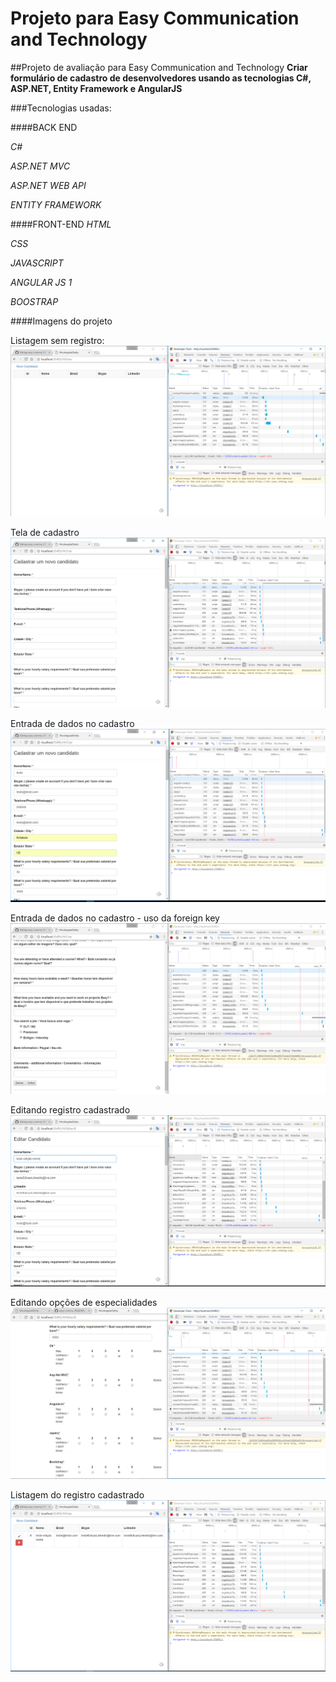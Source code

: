 # Projeto para Easy Communication and Technology

##Projeto de avaliação para Easy Communication and Technology
**Criar formulário de cadastro de desenvolvedores usando as tecnologias C#, ASP.NET, Entity Framework e AngularJS**

###Tecnologias usadas: 

####BACK END 

*C#*

*ASP.NET MVC*

*ASP.NET WEB API*

*ENTITY FRAMEWORK*

####FRONT-END
*HTML*

*CSS*

*JAVASCRIPT*

*ANGULAR JS 1*

*BOOSTRAP*




####Imagens do projeto

Listagem sem registro:
![Alt text](/Prints/1.PNG "Listagem sem registro")

Tela de cadastro
![Alt text](/Prints/2.PNG "Tela de cadastro")

Entrada de dados no cadastro
![Alt text](/Prints/3.PNG "Entrada de dados no cadastro")

Entrada de dados no cadastro - uso da foreign key
![Alt text](/Prints/8.PNG "Entrada de dados no cadastro - uso da foreign key")


Editando registro cadastrado
![Alt text](/Prints/6.PNG "Editando registro cadastrado")

Editando opções de especialidades
![Alt text](/Prints/10.PNG "Editando opções de especialidades")

Listagem do registro cadastrado
![Alt text](/Prints/7.PNG "Listagem do registro após a edição")



